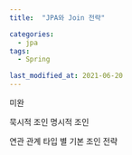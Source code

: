 ```yaml
---
title:  "JPA와 Join 전략"

categories:
  - jpa
tags:
  - Spring

last_modified_at: 2021-06-20
---
```


미완

묵시적 조인
명시적 조인

연관 관계 타입 별 기본 조인 전략
